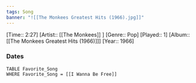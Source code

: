 ```yaml
---
tags: Song  
banner: "![[The Monkees Greatest Hits (1966).jpg]]"
---
```

[Time:: 2:27]
[Artist:: [[The Monkees]] ]
[Genre:: Pop]
[Played:: 1]
[Album:: [[The Monkees Greatest Hits (1966)]]]
[Year:: 1966]
### Dates
````dataview
TABLE Favorite_Song
WHERE Favorite_Song = [[I Wanna Be Free]]
````